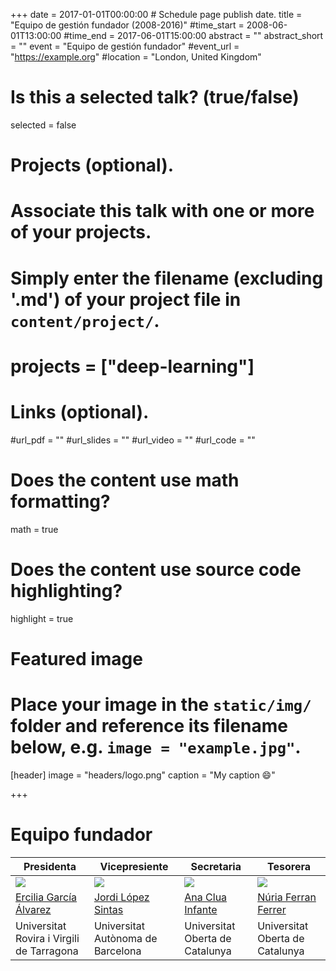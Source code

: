 +++
date = 2017-01-01T00:00:00  # Schedule page publish date.
title = "Equipo de gestión fundador (2008-2016)"
#time_start = 2008-06-01T13:00:00
#time_end = 2017-06-01T15:00:00
abstract = ""
abstract_short = ""
event = "Equipo de gestión fundador"
#event_url = "https://example.org"
#location = "London, United Kingdom"

# Is this a selected talk? (true/false)
selected = false

# Projects (optional).
#   Associate this talk with one or more of your projects.
#   Simply enter the filename (excluding '.md') of your project file in `content/project/`.
# projects = ["deep-learning"]

# Links (optional).
#url_pdf = ""
#url_slides = ""
#url_video = ""
#url_code = ""

# Does the content use math formatting?
math = true

# Does the content use source code highlighting?
highlight = true

# Featured image
# Place your image in the `static/img/` folder and reference its filename below, e.g. `image = "example.jpg"`.
[header]
image = "headers/logo.png"
caption = "My caption :smile:"

+++

# Equipo fundador

Presidenta | Vicepresiente | Secretaria | Tesorera |
------------ | ------------- | ------------- | -------------
![](http://espacual.netlify.com/talk/egarcia.jpg) | ![](http://espacual.netlify.com/talk/jlopez3.jpg) | ![](http://espacual.netlify.com/talk/aclua.jpg) | ![](http://espacual.netlify.com/talk/nferran.jpg)
[Ercilia García Álvarez](mailto:mariaercilia.garcia@urv.cat)| [Jordi López Sintas](https://jlopezsi.netlify.com) | [Ana Clua Infante](mailto:acluai@uoc.edu)   | [Núria Ferran Ferrer](mailto:nferranf@uoc.edu)
Universitat Rovira i Virgili de Tarragona | Universitat Autònoma de Barcelona | Universitat Oberta de Catalunya | Universitat Oberta de Catalunya



